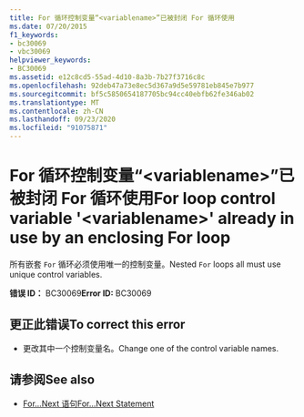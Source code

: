 ```yaml
---
title: For 循环控制变量“<variablename>”已被封闭 For 循环使用
ms.date: 07/20/2015
f1_keywords:
- bc30069
- vbc30069
helpviewer_keywords:
- BC30069
ms.assetid: e12c8cd5-55ad-4d10-8a3b-7b27f3716c8c
ms.openlocfilehash: 92deb47a73e8ec5d367a9d5e59781eb845e7b977
ms.sourcegitcommit: bf5c5850654187705bc94cc40ebfb62fe346ab02
ms.translationtype: MT
ms.contentlocale: zh-CN
ms.lasthandoff: 09/23/2020
ms.locfileid: "91075871"
---
```

# <a name="for-loop-control-variable-variablename-already-in-use-by-an-enclosing-for-loop"></a><span data-ttu-id="d79a4-102">For 循环控制变量“\<variablename>”已被封闭 For 循环使用</span><span class="sxs-lookup"><span data-stu-id="d79a4-102">For loop control variable '\<variablename>' already in use by an enclosing For loop</span></span>

<span data-ttu-id="d79a4-103">所有嵌套 `For` 循环必须使用唯一的控制变量。</span><span class="sxs-lookup"><span data-stu-id="d79a4-103">Nested `For` loops all must use unique control variables.</span></span>  
  
 <span data-ttu-id="d79a4-104">**错误 ID：** BC30069</span><span class="sxs-lookup"><span data-stu-id="d79a4-104">**Error ID:** BC30069</span></span>  
  
## <a name="to-correct-this-error"></a><span data-ttu-id="d79a4-105">更正此错误</span><span class="sxs-lookup"><span data-stu-id="d79a4-105">To correct this error</span></span>  
  
- <span data-ttu-id="d79a4-106">更改其中一个控制变量名。</span><span class="sxs-lookup"><span data-stu-id="d79a4-106">Change one of the control variable names.</span></span>  
  
## <a name="see-also"></a><span data-ttu-id="d79a4-107">请参阅</span><span class="sxs-lookup"><span data-stu-id="d79a4-107">See also</span></span>

- [<span data-ttu-id="d79a4-108">For...Next 语句</span><span class="sxs-lookup"><span data-stu-id="d79a4-108">For...Next Statement</span></span>](../language-reference/statements/for-next-statement.md)

